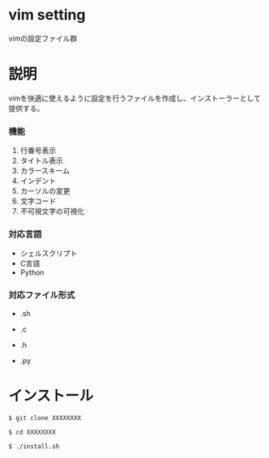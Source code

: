 # vim setting
vimの設定ファイル群

# 説明
vimを快適に使えるように設定を行うファイルを作成し、インストーラーとして提供する。

### 機能
1. 行番号表示
2. タイトル表示
3. カラースキーム
4. インデント
5. カーソルの変更
6. 文字コード
7. 不可視文字の可視化

### 対応言語
* シェルスクリプト
* C言語
* Python

### 対応ファイル形式

- .sh

- .c

- .h

- .py

# インストール
`$ git clone XXXXXXXX`

`$ cd XXXXXXXX`

`$ ./install.sh`

